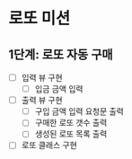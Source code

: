 # 로또 미션
## 1단계: 로또 자동 구매
- [ ] 입력 뷰 구현
  - [ ] 입금 금액 입력
- [ ] 출력 뷰 구현
  - [ ] 구입 금액 입력 요청문 출력
  - [ ] 구매한 로또 갯수 출력
  - [ ] 생성된 로또 목록 출력
- [ ] 로또 클래스 구현
